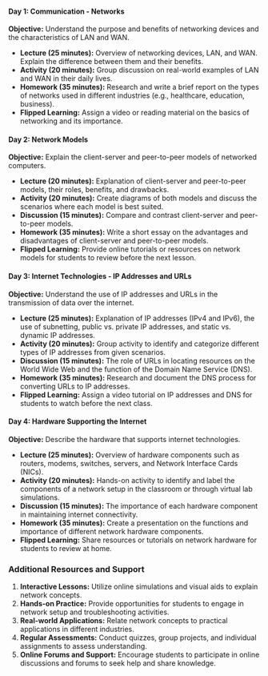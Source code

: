 #### **Day 1: Communication - Networks**
**Objective:** Understand the purpose and benefits of networking devices and the characteristics of LAN and WAN.
- **Lecture (25 minutes):** Overview of networking devices, LAN, and WAN. Explain the difference between them and their benefits.
- **Activity (20 minutes):** Group discussion on real-world examples of LAN and WAN in their daily lives.
- **Homework (35 minutes):** Research and write a brief report on the types of networks used in different industries (e.g., healthcare, education, business).
- **Flipped Learning:** Assign a video or reading material on the basics of networking and its importance.

#### **Day 2: Network Models**
**Objective:** Explain the client-server and peer-to-peer models of networked computers.
- **Lecture (20 minutes):** Explanation of client-server and peer-to-peer models, their roles, benefits, and drawbacks.
- **Activity (20 minutes):** Create diagrams of both models and discuss the scenarios where each model is best suited.
- **Discussion (15 minutes):** Compare and contrast client-server and peer-to-peer models.
- **Homework (35 minutes):** Write a short essay on the advantages and disadvantages of client-server and peer-to-peer models.
- **Flipped Learning:** Provide online tutorials or resources on network models for students to review before the next lesson.

#### **Day 3: Internet Technologies - IP Addresses and URLs**
**Objective:** Understand the use of IP addresses and URLs in the transmission of data over the internet.
- **Lecture (25 minutes):** Explanation of IP addresses (IPv4 and IPv6), the use of subnetting, public vs. private IP addresses, and static vs. dynamic IP addresses.
- **Activity (20 minutes):** Group activity to identify and categorize different types of IP addresses from given scenarios.
- **Discussion (15 minutes):** The role of URLs in locating resources on the World Wide Web and the function of the Domain Name Service (DNS).
- **Homework (35 minutes):** Research and document the DNS process for converting URLs to IP addresses.
- **Flipped Learning:** Assign a video tutorial on IP addresses and DNS for students to watch before the next class.

#### **Day 4: Hardware Supporting the Internet**
**Objective:** Describe the hardware that supports internet technologies.
- **Lecture (25 minutes):** Overview of hardware components such as routers, modems, switches, servers, and Network Interface Cards (NICs).
- **Activity (20 minutes):** Hands-on activity to identify and label the components of a network setup in the classroom or through virtual lab simulations.
- **Discussion (15 minutes):** The importance of each hardware component in maintaining internet connectivity.
- **Homework (35 minutes):** Create a presentation on the functions and importance of different network hardware components.
- **Flipped Learning:** Share resources or tutorials on network hardware for students to review at home.

### Additional Resources and Support
1. **Interactive Lessons:** Utilize online simulations and visual aids to explain network concepts.
2. **Hands-on Practice:** Provide opportunities for students to engage in network setup and troubleshooting activities.
3. **Real-world Applications:** Relate network concepts to practical applications in different industries.
4. **Regular Assessments:** Conduct quizzes, group projects, and individual assignments to assess understanding.
5. **Online Forums and Support:** Encourage students to participate in online discussions and forums to seek help and share knowledge.
